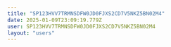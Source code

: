 ```yaml
---
title: "SP123HVV7TRMNSDFW0JD0FJXS2CD7V5NKZ5BN02M4"
date: 2025-01-09T23:09:19.779Z
user: SP123HVV7TRMNSDFW0JD0FJXS2CD7V5NKZ5BN02M4
layout: "users"
---
```

    